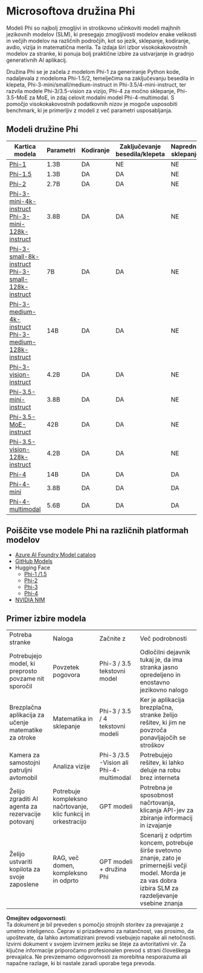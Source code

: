# Microsoftova družina Phi

Modeli Phi so najbolj zmogljivi in stroškovno učinkoviti modeli majhnih jezikovnih modelov (SLM), ki presegajo zmogljivosti modelov enake velikosti in večjih modelov na različnih področjih, kot so jezik, sklepanje, kodiranje, avdio, vizija in matematična merila. Ta izdaja širi izbor visokokakovostnih modelov za stranke, ki ponuja bolj praktične izbire za ustvarjanje in gradnjo generativnih AI aplikacij.

Družina Phi se je začela z modelom Phi-1 za generiranje Python kode, nadaljevala z modeloma Phi-1.5/2, temelječima na zaključevanju besedila in klepeta, Phi-3-mini/small/medium-instruct in Phi-3.5/4-mini-instruct, ter razvila modele Phi-3/3.5-vision za vizijo, Phi-4 za močno sklepanje, Phi-3.5-MoE za MoE, in zdaj celovit modalni model Phi-4-multimodal. S pomočjo visokokakovostnih podatkovnih nizov je mogoče usposobiti benchmark, ki je primerljiv z modeli z več parametri usposabljanja.

## Modeli družine Phi

<div style="font-size:8px">

| Kartica modela | Parametri | Kodiranje | Zaključevanje besedila/klepeta | Napredno sklepanje | Vizija | Avdio | MoE |
| - | -  | - | - | - | - | - | - |
| [Phi-1](https://huggingface.co/microsoft/phi-1) | 1.3B | DA | NE | NE | NE | NE | NE |
| [Phi-1.5](https://huggingface.co/microsoft/phi-1_5) | 1.3B | DA | DA | NE | NE | NE | NE |
| [Phi-2](https://huggingface.co/microsoft/phi-1_5) | 2.7B | DA | DA | NE | NE | NE | NE |
| [Phi-3-mini-4k-instruct](https://huggingface.co/microsoft/Phi-3-mini-4k-instruct)<br/>[Phi-3-mini-128k-instruct](https://huggingface.co/microsoft/Phi-3-mini-128k-instruct) | 3.8B | DA | DA | NE | NE | NE | NE |
| [Phi-3-small-8k-instruct](https://huggingface.co/microsoft/Phi-3-small-8k-instruct)<br/>[Phi-3-small-128k-instruct](https://huggingface.co/microsoft/Phi-3-small-128k-instruct)<br/> | 7B | DA | DA | NE | NE | NE | NE |
| [Phi-3-medium-4k-instruct](https://huggingface.co/microsoft/Phi-3-medium-4k-instruct)<br>[Phi-3-medium-128k-instruct](https://huggingface.co/microsoft/Phi-3-medium-128k-instruct) | 14B | DA | DA | NE | NE | NE | NE |
| [Phi-3-vision-instruct](https://huggingface.co/microsoft/Phi-3-vision-128k-instruct) | 4.2B | DA | DA | NE | DA | NE | NE |
| [Phi-3.5-mini-instruct](https://huggingface.co/microsoft/Phi-3.5-mini-instruct) | 3.8B | DA | DA | NE | NE | NE | NE |
| [Phi-3.5-MoE-instruct](https://huggingface.co/microsoft/Phi-3.5-MoE-instruct) | 42B | DA | DA | NE | NE | NE | DA |
| [Phi-3.5-vision-128k-instruct](https://huggingface.co/microsoft/Phi-3.5-vision-instruct) | 4.2B | DA | DA | NE | DA | NE | NE |
| [Phi-4](https://huggingface.co/microsoft/phi-4) | 14B | DA | DA | DA | NE | NE | NE |
| [Phi-4-mini](../../../../../md/01.Introduction/01) | 3.8B | DA | DA | DA | NE | NE | NE |
| [Phi-4-multimodal](../../../../../md/01.Introduction/01) | 5.6B | DA | DA | DA | DA | DA | NE |

</div>

## **Poiščite vse modele Phi na različnih platformah modelov**

- [Azure AI Foundry Model catalog](https://ai.azure.com/explore/models?selectedCollection=phi)
- [GitHub Models](https://github.com/marketplace?query=Phi&type=models)
- Hugging Face
  - [Phi-1 /1.5](https://huggingface.co/collections/microsoft/phi-1-6626e29134744e94e222d572)
  - [Phi-2](https://huggingface.co/microsoft/phi-2)
  - [Phi-3](https://huggingface.co/collections/microsoft/phi-3-6626e15e9585a200d2d761e3)
  - [Phi-4](https://huggingface.co/collections/microsoft/phi-4-677e9380e514feb5577a40e4)
- [NVIDIA NIM](https://build.nvidia.com/search?q=Phi)

## Primer izbire modela

| | | | |
|-|-|-|-|
| Potreba stranke | Naloga | Začnite z | Več podrobnosti |
| Potrebujejo model, ki preprosto povzame nit sporočil | Povzetek pogovora | Phi-3 / 3.5 tekstovni model | Odločilni dejavnik tukaj je, da ima stranka jasno opredeljeno in enostavno jezikovno nalogo |
| Brezplačna aplikacija za učenje matematike za otroke | Matematika in sklepanje | Phi-3 / 3.5 / 4 tekstovni modeli | Ker je aplikacija brezplačna, stranke želijo rešitev, ki jim ne povzroča ponavljajočih se stroškov |
| Kamera za samostojni patruljni avtomobil | Analiza vizije | Phi-3 /3.5 -Vision ali Phi-4-multimodal | Potrebujejo rešitev, ki lahko deluje na robu brez interneta |
| Želijo zgraditi AI agenta za rezervacije potovanj | Potrebuje kompleksno načrtovanje, klic funkcij in orkestracijo | GPT modeli | Potrebna je sposobnost načrtovanja, klicanja API-jev za zbiranje informacij in izvajanje |
| Želijo ustvariti kopilota za svoje zaposlene | RAG, več domen, kompleksno in odprto | GPT modeli + družina Phi | Scenarij z odprtim koncem, potrebuje širše svetovno znanje, zato je primernejši večji model. Morda je za vas dobra izbira SLM za razdeljevanje vsebine znanja |

**Omejitev odgovornosti**:  
Ta dokument je bil preveden s pomočjo strojnih storitev za prevajanje z umetno inteligenco. Čeprav si prizadevamo za natančnost, vas prosimo, da upoštevate, da lahko avtomatizirani prevodi vsebujejo napake ali netočnosti. Izvirni dokument v svojem izvirnem jeziku se šteje za avtoritativni vir. Za ključne informacije priporočamo profesionalen prevod s strani človeškega prevajalca. Ne prevzemamo odgovornosti za morebitna nesporazuma ali napačne razlage, ki bi nastale zaradi uporabe tega prevoda.